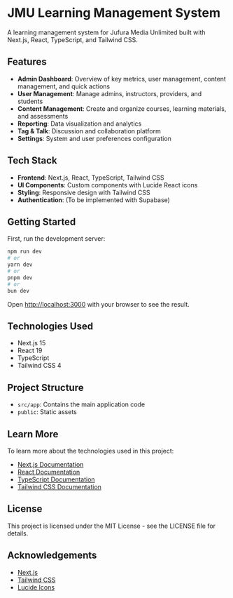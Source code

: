 # JMU Learning Management System

A learning management system for Jufura Media Unlimited built with Next.js, React, TypeScript, and Tailwind CSS.

## Features

- **Admin Dashboard**: Overview of key metrics, user management, content management, and quick actions
- **User Management**: Manage admins, instructors, providers, and students
- **Content Management**: Create and organize courses, learning materials, and assessments
- **Reporting**: Data visualization and analytics
- **Tag & Talk**: Discussion and collaboration platform
- **Settings**: System and user preferences configuration

## Tech Stack

- **Frontend**: Next.js, React, TypeScript, Tailwind CSS
- **UI Components**: Custom components with Lucide React icons
- **Styling**: Responsive design with Tailwind CSS
- **Authentication**: (To be implemented with Supabase)

## Getting Started

First, run the development server:

```bash
npm run dev
# or
yarn dev
# or
pnpm dev
# or
bun dev
```

Open [http://localhost:3000](http://localhost:3000) with your browser to see the result.

## Technologies Used

- Next.js 15
- React 19
- TypeScript
- Tailwind CSS 4

## Project Structure

- `src/app`: Contains the main application code
- `public`: Static assets

## Learn More

To learn more about the technologies used in this project:

- [Next.js Documentation](https://nextjs.org/docs)
- [React Documentation](https://react.dev)
- [TypeScript Documentation](https://www.typescriptlang.org/docs)
- [Tailwind CSS Documentation](https://tailwindcss.com/docs)

## License

This project is licensed under the MIT License - see the LICENSE file for details.

## Acknowledgements

- [Next.js](https://nextjs.org/)
- [Tailwind CSS](https://tailwindcss.com/)
- [Lucide Icons](https://lucide.dev/)